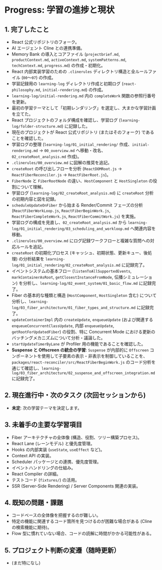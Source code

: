 # Progress: 学習の進捗と現状

## 1. 完了したこと

*   React 公式リポジトリのフォーク。
*   AI エージェント Cline との連携準備。
*   Memory Bank の導入とコアファイル (`projectbrief.md`, `productContext.md`, `activeContext.md`, `systemPatterns.md`, `techContext.md`, `progress.md`) の作成・初期化。
*   React 内部実装学習のための `.clinerules` ディレクトリ構造と全ルールファイル (`00`〜`07`) の作成。
*   学習記録用の `learning-log` ディレクトリ作成と初期ログ (`react-philosophy.md`, `initial-rendering.md`) の作成。
*   `learning-log/initial-rendering.md` 内の `completeWork` 関数の参照行番号を更新。
*   最初の学習テーマとして「初期レンダリング」を選定し、大まかな学習計画を立てた。
*   React プロジェクトのフォルダ構成を確認し、学習ログ (`learning-log/folder-structure.md`) に記録した。
*   現在のプロジェクトが React 公式リポジトリ (またはそのフォーク) であることを確認した。
*   学習ログの整理 (`learning-log/01_initial_rendering/` 作成、`initial-rendering.md` -> `00_overview.md` へ移動・改名、`02_createRoot_analysis.md` 作成)。
*   `.clinerules/00_overview.md` に図解の推奨を追記。
*   `createRoot` の呼び出しフローを分析 (`ReactDOMRoot.js` -> `ReactFiberReconciler.js` -> `ReactFiberRoot.js`)。
*   `FiberNode` と `FiberRootNode` の違い、`HostComponent` と `HostSingleton` の役割について理解。
*   学習ログ (`learning-log/02_createRoot_analysis.md`) に `createRoot` 分析の初期内容と図を記録。
*   `scheduleUpdateOnFiber` から始まる Render/Commit フェーズの分析 (`ReactFiberWorkLoop.js`, `ReactFiberBeginWork.js`, `ReactFiberCompleteWork.js`, `ReactFiberCommitWork.js`) を実施。
*   学習ログの構成を見直し、`02_createRoot_analysis.md` から `learning-log/01_initial_rendering/03_scheduling_and_workloop.md` へ関連内容を移動。
*   `.clinerules/00_overview.md` にログ記録ワークフローと複雑な質問への対応ルールを追記。
*   `createRoot` の初期化プロセス (キャッシュ、初期状態、更新キュー、後処理) の分析結果を `learning-log/01_initial_rendering/02_createRoot_analysis.md` に記録完了。
*   イベントシステムの基本フロー (`listenToAllSupportedEvents`, `markContainerAsRoot`, `getClosestInstanceFromNode`, 伝播シミュレーション) を分析し、`learning-log/02_event_system/01_basic_flow.md` に記録完了。
*   Fiber の基本的な種類と構造 (`HostComponent`, `HostSingleton` 含む) について分析し、`learning-log/03_fiber_architecture/01_fiber_types_and_structure.md` に記録完了。
*   `updateContainerImpl` 内の `createUpdate`, `enqueueUpdate` (および関連する `enqueueConcurrentClassUpdate`, 内部 `enqueueUpdate`, `getRootForUpdatedFiber`) の役割、特に Concurrent Mode における更新のバッチングメカニズムについて分析・議論した。
*   `startUpdateTimerByLane` が Profiler 用の機能であることを確認した。
*   **Suspense と Offscreen の統合の学習**: `Suspense` が内部的に `Offscreen` コンポーネントを使用して子要素の表示・非表示を制御していることを、`packages/react-reconciler/src/ReactFiberBeginWork.js` のコード分析を通じて確認し、`learning-log/03_fiber_architecture/02_suspense_and_offscreen_integration.md` に記録完了。

## 2. 現在進行中・次のタスク (次回セッションから)

*   **未定**: 次の学習テーマを決定します。

## 3. 未着手の主要な学習項目

*   Fiber アーキテクチャの全体像 (構造、役割、ツリー構築プロセス)。
*   React Lane (レーンモデル) と優先度管理。
*   Hooks の内部実装 (`useState`, `useEffect` など)。
*   Context API の実装。
*   Scheduler パッケージとの連携、優先度管理。
*   イベントハンドリングの仕組み。
*   React Compiler の詳細。
*   テストコード (`fixtures/`) の活用。
*   SSR (Server-Side Rendering) / Server Components 関連の実装。

## 4. 既知の問題・課題

*   コードベースの全体像を把握するのが難しい。
*   特定の機能に関連するコード箇所を見つけるのが困難な場合がある (Cline の検索機能に期待)。
*   Flow 型に慣れていない場合、コードの読解に時間がかかる可能性がある。

## 5. プロジェクト判断の変遷（随時更新）

*   (まだ特になし)
